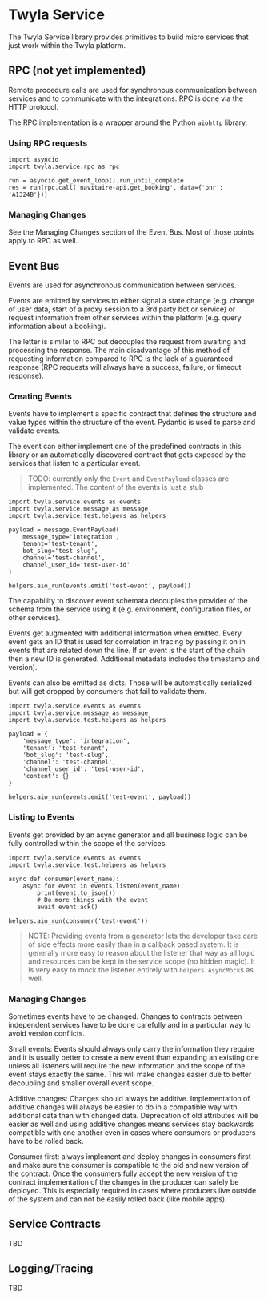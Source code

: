 # Twyla Service

The Twyla Service library provides primitives to build micro services that just
work within the Twyla platform.

## RPC (not yet implemented)

Remote procedure calls are used for synchronous communication between services
and to communicate with the integrations. RPC is done via the HTTP protocol.

The RPC implementation is a wrapper around the Python `aiohttp` library.

### Using RPC requests

    import asyncio
    import twyla.service.rpc as rpc

    run = asyncio.get_event_loop().run_until_complete
    res = run(rpc.call('navitaire-api.get_booking', data={'pnr': 'A1324B'}))


### Managing Changes

See the Managing Changes section of the Event Bus. Most of those points apply to
RPC as well.


## Event Bus

Events are used for asynchronous communication between services.

Events are emitted by services to either signal a state change (e.g. change of
user data, start of a proxy session to a 3rd party bot or service) or request
information from other services within the platform (e.g. query information
about a booking).

The letter is similar to RPC but decouples the request from awaiting and
processing the response. The main disadvantage of this method of requesting
information compared to RPC is the lack of a guaranteed response (RPC requests
will always have a success, failure, or timeout response).


### Creating Events

Events have to implement a specific contract that defines the structure and
value types within the structure of the event. Pydantic is used to parse and
validate events.

The event can either implement one of the predefined contracts in this library
or an automatically discovered contract that gets exposed by the services that
listen to a particular event.

> TODO: currently only the `Event` and `EventPayload` classes are implemented.
> The content of the events is just a stub

    import twyla.service.events as events
    import twyla.service.message as message
    import twyla.service.test.helpers as helpers

    payload = message.EventPayload(
        message_type='integration',
        tenant='test-tenant',
        bot_slug='test-slug',
        channel='test-channel',
        channel_user_id='test-user-id'
    )

    helpers.aio_run(events.emit('test-event', payload))

The capability to discover event schemata decouples the provider of the schema
from the service using it (e.g. environment, configuration files, or other
services).

Events get augmented with additional information when emitted. Every event gets
an ID that is used for correlation in tracing by passing it on in events that
are related down the line. If an event is the start of the chain then a new ID
is generated. Additional metadata includes the timestamp and version).

Events can also be emitted as dicts. Those will be automatically serialized but
will get dropped by consumers that fail to validate them.

    import twyla.service.events as events
    import twyla.service.message as message
    import twyla.service.test.helpers as helpers

    payload = {
        'message_type': 'integration',
        'tenant': 'test-tenant',
        'bot_slug': 'test-slug',
        'channel': 'test-channel',
        'channel_user_id': 'test-user-id',
        'content': {}
    }

    helpers.aio_run(events.emit('test-event', payload))


### Listing to Events

Events get provided by an async generator and all business logic can be fully
controlled within the scope of the services.

    import twyla.service.events as events
    import twyla.service.test.helpers as helpers

    async def consumer(event_name):
        async for event in events.listen(event_name):
            print(event.to_json())
            # Do more things with the event
            await event.ack()

    helpers.aio_run(consumer('test-event'))

> NOTE: Providing events from a generator lets the developer take care of side
> effects more easily than in a callback based system. It is generally more easy
> to reason about the listener that way as all logic and resources can be kept
> in the service scope (no hidden magic). It is very easy to mock the listener
> entirely with `helpers.AsyncMock`s as well.


### Managing Changes

Sometimes events have to be changed. Changes to contracts between independent
services have to be done carefully and in a particular way to avoid version
conflicts.

Small events: Events should always only carry the information they require and
it is usually better to create a new event than expanding an existing one unless
all listeners will require the new information and the scope of the event stays
exactly the same. This will make changes easier due to better decoupling and
smaller overall event scope.

Additive changes: Changes should always be additive. Implementation of additive
changes will always be easier to do in a compatible way with additional data
than with changed data. Deprecation of old attributes will be easier as well and
using additive changes means services stay backwards compatible with one another
even in cases where consumers or producers have to be rolled back.

Consumer first: always implement and deploy changes in consumers first and make
sure the consumer is compatible to the old and new version of the contract. Once
the consumers fully accept the new version of the contract implementation of the
changes in the producer can safely be deployed. This is especially required in
cases where producers live outside of the system and can not be easily rolled
back (like mobile apps).

## Service Contracts

TBD


## Logging/Tracing

TBD
